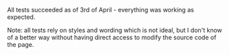 All tests succeeded as of 3rd of April - everything was working as expected.

Note: all tests rely on styles and wording which is not ideal, but I don't know of a better way without having direct access to modify the source code of the page.
